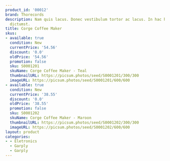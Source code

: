 ```yaml
---
product_id: '00012'
brand: Thorecords
description: Nam quis lacus. Donec vestibulum tortor ac lacus. In hac habitasse platea
  dictumst.
title: Corge Coffee Maker
skus:
- available: true
  condition: New
  currentPrice: '54.56'
  discount: '0.0'
  oldPrice: '54.56'
  promotion: false
  sku: S0001201
  skuName: Corge Coffee Maker - Teal
  thumbnailURL: https://picsum.photos/seed/S0001201/300/300
  imageURL: https://picsum.photos/seed/S0001201/600/600
- available: true
  condition: New
  currentPrice: '38.55'
  discount: '0.0'
  oldPrice: '38.55'
  promotion: false
  sku: S0001202
  skuName: Corge Coffee Maker - Maroon
  thumbnailURL: https://picsum.photos/seed/S0001202/300/300
  imageURL: https://picsum.photos/seed/S0001202/600/600
layout: product
categories:
- - Eletronics
  - Garply
  - Garply
---
```

